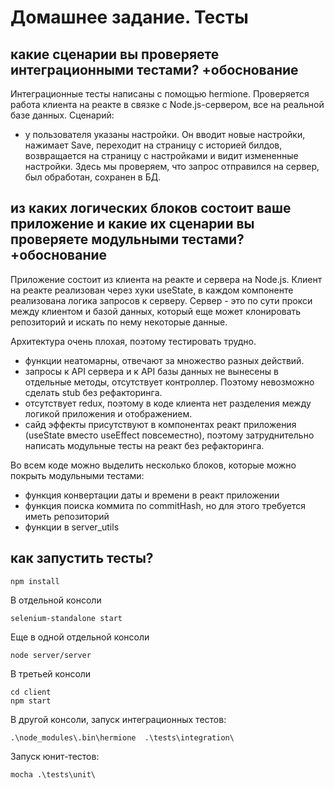 # Домашнее задание. Тесты

## какие сценарии вы проверяете интеграционными тестами? +обоснование
Интеграционные тесты написаны с помощью hermione. Проверяется работа клиента на реакте в связке с Node.js-сервером, все на реальной базе данных.
Сценарий:
- у пользователя указаны настройки. Он вводит новые настройки, нажимает Save, переходит на страницу с историей билдов, возвращается на страницу c настройками и видит измененные настройки. Здесь мы проверяем, что запрос отправился на сервер, был обработан, сохранен в БД. 


## из каких логических блоков состоит ваше приложение и какие их сценарии вы проверяете модульными тестами? +обоснование
Приложение состоит из клиента на реакте и сервера на Node.js. Клиент на реакте реализован через хуки useState, в каждом компоненте реализована логика запросов к серверу. Сервер - это по сути прокси между клиентом и базой данных, который еще может клонировать репозиторий и искать по нему некоторые данные.

Архитектура очень плохая, поэтому тестировать трудно. 
- функции неатомарны, отвечают за множество разных действий. 
- запросы к API сервера и к API базы данных не вынесены в отдельные методы, отсутствует контроллер. Поэтому невозможно сделать stub без рефакторинга.
- отсутствует redux, поэтому в коде клиента нет разделения между логикой приложения и отображением. 
- сайд эффекты присутствуют в компонентах реакт приложения (useState вместо useEffect повсеместно), поэтому затруднительно написать модульные тесты на реакт без рефакторинга.

Во всем коде можно выделить несколько блоков, которые можно покрыть модульными тестами:
- функция конвертации даты и времени в реакт приложении
- функция поиска коммита по commitHash, но для этого требуется иметь репозиторий
- функции в server_utils

## как запустить тесты?
```
npm install
```
В отдельной консоли
```
selenium-standalone start
```
Еще в одной отдельной консоли
```
node server/server
```
В третьей консоли
```
cd client
npm start
```
В другой консоли, запуск интеграционных тестов:
```
.\node_modules\.bin\hermione  .\tests\integration\
```

Запуск юнит-тестов:
```
mocha .\tests\unit\
```
